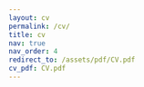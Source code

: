 ```yaml
---
layout: cv
permalink: /cv/
title: cv
nav: true
nav_order: 4
redirect_to: /assets/pdf/CV.pdf
cv_pdf: CV.pdf
---
```

